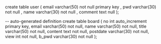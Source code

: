 create table user (
    email varchar(50) not null primary key ,
    pwd varchar(30) not null ,
    name varchar(30) not null ,
    comment text null
);


-- auto-generated definition
create table board
(
    no       int auto_increment
        primary key,
    email    varchar(50) not null,
    name     varchar(50) not null,
    title    varchar(50) not null,
    content  text        not null,
    postdate varchar(30) not null,
    view     int         not null,
    b_pwd    varchar(30) not null
);

